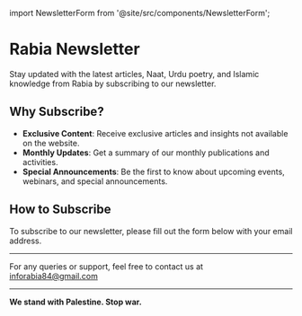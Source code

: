 
import NewsletterForm from '@site/src/components/NewsletterForm';

# Rabia Newsletter

Stay updated with the latest articles, Naat, Urdu poetry, and Islamic knowledge from Rabia by subscribing to our newsletter.

## Why Subscribe?

- **Exclusive Content**: Receive exclusive articles and insights not available on the website.
- **Monthly Updates**: Get a summary of our monthly publications and activities.
- **Special Announcements**: Be the first to know about upcoming events, webinars, and special announcements.

## How to Subscribe

<NewsletterForm />

To subscribe to our newsletter, please fill out the form below with your email address.



<!-- ## Past Newsletters

Explore our past newsletters to see what you've missed.

- [June 2024 Newsletter](newsletters/june-2024)
- [May 2024 Newsletter](newsletters/may-2024)
- [April 2024 Newsletter](newsletters/april-2024) -->

---

For any queries or support, feel free to contact us at [inforabia84@gmail.com](mailto:inforabia84@gmail.com)

---

**We stand with Palestine. Stop war.**
